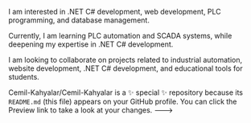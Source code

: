  I am interested in .NET C# development, web development, PLC programming, and database management.

Currently, I am learning PLC automation and SCADA systems, while deepening my expertise in .NET C# development.

I am looking to collaborate on projects related to industrial automation, website development, .NET C# development, and educational tools for students.




Cemil-Kahyalar/Cemil-Kahyalar is a ✨ special ✨ repository because its `README.md` (this file) appears on your GitHub profile.
You can click the Preview link to take a look at your changes.
--->
